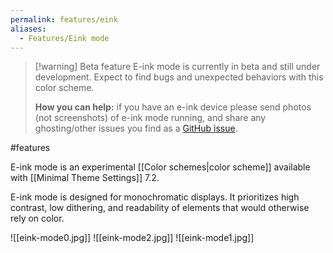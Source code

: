 ```yaml
---
permalink: features/eink
aliases:
  - Features/Eink mode
---
```

> [!warning] Beta feature
> E-ink mode is currently in beta and still under development. Expect to find bugs and unexpected behaviors with this color scheme.
> 
> **How you can help:** if you have an e-ink device please send photos (not screenshots) of e-ink mode running, and share any ghosting/other issues you find as a [GitHub issue](https://github.com/kepano/obsidian-minimal/issues).

#features

E-ink mode is an experimental [[Color schemes|color scheme]] available with [[Minimal Theme Settings]] 7.2. 

E-ink mode is designed for monochromatic displays. It prioritizes high contrast, low dithering, and readability of elements that would otherwise rely on color.

![[eink-mode0.jpg]]
![[eink-mode2.jpg]]
![[eink-mode1.jpg]]